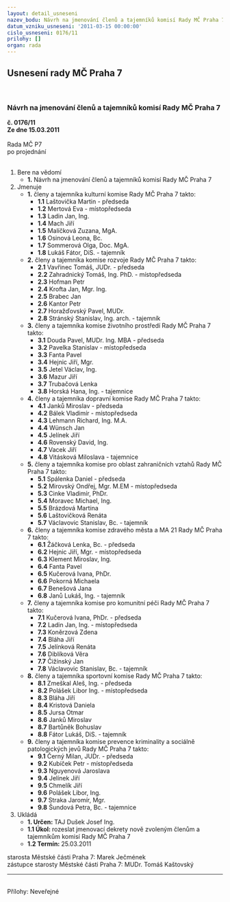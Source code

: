 ```yaml
---
layout: detail_usneseni
nazev_bodu: Návrh na jmenování členů a tajemníků komisí Rady MČ Praha 7
datum_vzniku_usneseni: '2011-03-15 00:00:00'
cislo_usneseni: 0176/11
prilohy: []
organ: rada
---
```

<div id="ucUsn_pList" class="usn">
	<span><h2>Usnesení rady MČ Praha 7 </h2>
<br></span><div class="standBody">
<span><h3>Návrh na jmenování členů a tajemníků komisí Rady MČ Praha 7</h3></span><div class="center">
		<strong>č. 0176/11</strong><br>
	</div>
<div class="center">
		<strong>Ze dne 15.03.2011</strong><br><br>
	</div>Rada MČ P7<br> po projednání<br><br><ol>
<li>Bere na vědomí<ul><li>
<strong>1.</strong> Návrh na jmenování členů a tajemníků komisí Rady MČ Praha 7</li></ul>
</li>
<li>Jmenuje<ul>
<li>
<strong>1.</strong> členy a tajemníka kulturní komise Rady MČ Praha 7 takto:<ul>
<li>
<strong>1.1</strong> Laštovička Martin - předseda</li>
<li>
<strong>1.2</strong> Mertová Eva - místopředseda</li>
<li>
<strong>1.3</strong> Ladin Jan, Ing.</li>
<li>
<strong>1.4</strong> Mach Jiří</li>
<li>
<strong>1.5</strong> Malíčková Zuzana, MgA.</li>
<li>
<strong>1.6</strong> Osinová Leona, Bc.</li>
<li>
<strong>1.7</strong> Sommerová Olga, Doc. MgA.</li>
<li>
<strong>1.8</strong> Lukáš Fátor, DiS. - tajemník</li>
</ul>
</li>
<li>
<strong>2.</strong> členy a tajemníka komise rozvoje Rady MČ Praha 7 takto:<ul>
<li>
<strong>2.1</strong> Vavřinec Tomáš, JUDr. - předseda</li>
<li>
<strong>2.2</strong> Zahradnický Tomáš, Ing. PhD. - místopředseda</li>
<li>
<strong>2.3</strong> Hofman Petr</li>
<li>
<strong>2.4</strong> Krofta Jan, Mgr. Ing.</li>
<li>
<strong>2.5</strong> Brabec Jan</li>
<li>
<strong>2.6</strong> Kantor Petr</li>
<li>
<strong>2.7</strong> Horažďovský Pavel, MUDr.</li>
<li>
<strong>2.8</strong> Stránský Stanislav, Ing. arch. - tajemník </li>
</ul>
</li>
<li>
<strong>3.</strong> členy a tajemníka komise životního prostředí Rady MČ Praha 7 takto:<ul>
<li>
<strong>3.1</strong> Douda Pavel, MUDr. Ing. MBA - předseda</li>
<li>
<strong>3.2</strong> Pavelka Stanislav - místopředseda</li>
<li>
<strong>3.3</strong> Fanta Pavel</li>
<li>
<strong>3.4</strong> Hejnic Jiří, Mgr.</li>
<li>
<strong>3.5</strong> Jetel Václav, Ing.</li>
<li>
<strong>3.6</strong> Mazur Jiří</li>
<li>
<strong>3.7</strong> Trubačová Lenka</li>
<li>
<strong>3.8</strong> Horská Hana, Ing. - tajemnice</li>
</ul>
</li>
<li>
<strong>4.</strong> členy a tajemníka dopravní komise Rady MČ Praha 7 takto:<ul>
<li>
<strong>4.1</strong> Janků Miroslav - předseda</li>
<li>
<strong>4.2</strong> Bálek Vladimír - místopředseda</li>
<li>
<strong>4.3</strong> Lehmann Richard, Ing. M.A.</li>
<li>
<strong>4.4</strong> Wünsch Jan</li>
<li>
<strong>4.5</strong> Jelínek Jiří</li>
<li>
<strong>4.6</strong> Rovenský David, Ing. </li>
<li>
<strong>4.7</strong> Vacek Jiří</li>
<li>
<strong>4.8</strong> Vitásková Miloslava - tajemnice</li>
</ul>
</li>
<li>
<strong>5.</strong> členy a tajemníka komise pro oblast zahraničních vztahů Rady MČ Praha 7 takto:<ul>
<li>
<strong>5.1</strong> Spálenka Daniel - předseda</li>
<li>
<strong>5.2</strong> Mirovský Ondřej, Mgr. M.EM - místopředseda</li>
<li>
<strong>5.3</strong> Cinke Vladimír, PhDr.</li>
<li>
<strong>5.4</strong> Moravec Michael, Ing.</li>
<li>
<strong>5.5</strong> Brázdová Martina</li>
<li>
<strong>5.6</strong> Laštovičková Renáta</li>
<li>
<strong>5.7</strong> Václavovic Stanislav, Bc. - tajemník</li>
</ul>
</li>
<li>
<strong>6.</strong> členy a tajemníka komise zdravého města a MA 21 Rady MČ Praha 7 takto:<ul>
<li>
<strong>6.1</strong> Žáčková Lenka, Bc. - předseda</li>
<li>
<strong>6.2</strong> Hejnic Jiří, Mgr. - místopředseda</li>
<li>
<strong>6.3</strong> Klement Miroslav, Ing.</li>
<li>
<strong>6.4</strong> Fanta Pavel</li>
<li>
<strong>6.5</strong> Kučerová Ivana, PhDr.</li>
<li>
<strong>6.6</strong> Pokorná Michaela</li>
<li>
<strong>6.7</strong> Benešová Jana</li>
<li>
<strong>6.8</strong> Janů Lukáš, Ing. - tajemník  </li>
</ul>
</li>
<li>
<strong>7.</strong> členy a tajemníka komise pro komunitní péči Rady MČ Praha 7 takto:<ul>
<li>
<strong>7.1</strong> Kučerová Ivana, PhDr. - předseda</li>
<li>
<strong>7.2</strong> Ladin Jan, Ing. - místopředseda</li>
<li>
<strong>7.3</strong> Koněrzová Zdena</li>
<li>
<strong>7.4</strong> Bláha Jiří</li>
<li>
<strong>7.5</strong> Jelínková Renáta</li>
<li>
<strong>7.6</strong> Diblíková Věra</li>
<li>
<strong>7.7</strong> Čižínský Jan</li>
<li>
<strong>7.8</strong> Václavovic Stanislav, Bc. - tajemník</li>
</ul>
</li>
<li>
<strong>8.</strong> členy a tajemníka sportovní komise Rady MČ Praha 7 takto:<ul>
<li>
<strong>8.1</strong> Zmeškal Aleš, Ing. - předseda</li>
<li>
<strong>8.2</strong> Polášek Libor Ing. - místopředseda</li>
<li>
<strong>8.3</strong> Bláha Jiří</li>
<li>
<strong>8.4</strong> Kristová Daniela</li>
<li>
<strong>8.5</strong> Jursa Otmar</li>
<li>
<strong>8.6</strong> Janků Miroslav</li>
<li>
<strong>8.7</strong> Bartůněk Bohuslav</li>
<li>
<strong>8.8</strong> Fátor Lukáš, DiS. - tajemník</li>
</ul>
</li>
<li>
<strong>9.</strong> členy a tajemníka komise prevence kriminality a sociálně patologických jevů Rady MČ Praha 7 takto:<ul>
<li>
<strong>9.1</strong> Černý Milan, JUDr. - předseda</li>
<li>
<strong>9.2</strong> Kubíček Petr - místopředseda</li>
<li>
<strong>9.3</strong> Nguyenová Jaroslava</li>
<li>
<strong>9.4</strong> Jelínek Jiří</li>
<li>
<strong>9.5</strong> Chmelík Jiří</li>
<li>
<strong>9.6</strong> Polášek Libor, Ing.</li>
<li>
<strong>9.7</strong> Straka Jaromír, Mgr.</li>
<li>
<strong>9.8</strong> Šundová Petra, Bc. - tajemnice      </li>
</ul>
</li>
</ul>
</li>
<li>Ukládá<ul>
<li>
<strong>1. Určen: </strong>TAJ Dušek Josef Ing.</li>
<li>
<strong>1.1 Úkol: </strong>rozeslat jmenovací dekrety nově zvoleným členům a tajemníkům komisí Rady MČ Praha 7</li>
<li>
<strong>1.2 Termín: </strong>25.03.2011</li>
</ul>
</li>
</ol>starosta Městské části Praha 7: Marek Ječmének<br>zástupce starosty Městské části Praha 7: MUDr. Tomáš Kaštovský <hr>
<br>Přílohy: Neveřejné</div>
</div>